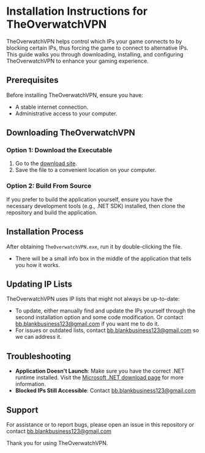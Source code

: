 # Installation Instructions for TheOverwatchVPN

TheOverwatchVPN helps control which IPs your game connects to by blocking certain IPs, thus forcing the game to connect to alternative IPs. This guide walks you through downloading, installing, and configuring TheOverwatchVPN to enhance your gaming experience.

## Prerequisites

Before installing TheOverwatchVPN, ensure you have:

- A stable internet connection.
- Administrative access to your computer.

## Downloading TheOverwatchVPN

### Option 1: Download the Executable

1. Go to the [download site](https://quidque.no/theowvpn/TheOverwatchVPN.exe).
2. Save the file to a convenient location on your computer.

### Option 2: Build From Source

If you prefer to build the application yourself, ensure you have the necessary development tools (e.g., .NET SDK) installed, then clone the repository and build the application.

## Installation Process

After obtaining `TheOverwatchVPN.exe`, run it by double-clicking the file.
* There will be a small info box in the middle of the application that tells you how it works.

## Updating IP Lists

TheOverwatchVPN uses IP lists that might not always be up-to-date:

- To update, either manually find and update the IPs yourself through the second installation option and some code modification. Or contact bb.blankbusiness123@gmail.com if you want me to do it.
- For issues or outdated lists, contact bb.blankbusiness123@gmail.com so we can address it.

## Troubleshooting

- **Application Doesn't Launch**: Make sure you have the correct .NET runtime installed. Visit the [Microsoft .NET download page](https://dotnet.microsoft.com/download) for more information.
- **Blocked IPs Still Accessible**: Contact bb.blankbusiness123@gmail.com

## Support

For assistance or to report bugs, please open an issue in this repository or contact bb.blankbusiness123@gmail.com

Thank you for using TheOverwatchVPN.
